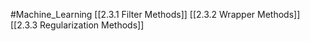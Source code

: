 #Machine_Learning 
[[2.3.1 Filter Methods]]
[[2.3.2 Wrapper Methods]]
[[2.3.3 Regularization Methods]]

